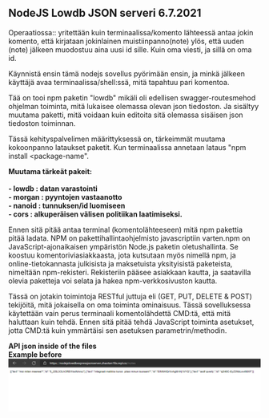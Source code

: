 <H2> NodeJS Lowdb JSON serveri 6.7.2021</H2>

Operaatiossa:: yritettään kuin terminaalissa/komento lähteessä antaa jokin komento, että kirjataan jokinlainen muistiinpanno(note) ylös, että uuden (note) jälkeen muodostuu aina uusi id sille. Kuin oma viesti, ja sillä on oma id.

Käynnistä ensin tämä nodejs sovellus pyörimään ensin, ja minkä jälkeen käyttäjä avaa terminaalissa/shell:ssä, mitä tapahtuu pari komentoa.

Tää on tooi npm paketin "lowdb" mikäli oli edellisen swagger-routesmehod ohjelman toiminta, mitä lukaisee olemassa olevan json tiedoston. Ja sisältyy muutama paketti, mitä voidaan kuin editoita sitä olemassa sisäisen json tiedoston toiminnan. 

Tässä kehityspalvelimen määrittyksessä on, tärkeimmät muutama kokoonpanno lataukset paketit. Kun terminaalissa annetaan lataus "npm install <package-name".

<b>
Muutama tärkeät pakeit:<br>
<br>
- lowdb : datan varastointi <br> 
- morgan : pyyntojen vastaanotto <br>
- nanoid : tunnuksen/id luomiseen <br>
- cors : alkuperäisen välisen politiikan laatimiseksi. <br>
</b>

Ennen sitä pitää antaa terminal (komentolähteeseen) mitä npm pakettia pitää ladata. 
NPM on pakettihallintaohjelmisto javascriptiin varten.npm on JavaScript-ajonaikaisen ympäristön Node.js paketin oletushallinta. Se koostuu komentoriviasiakkaasta, jota kutsutaan myös nimellä npm, ja online-tietokannasta julkisista ja maksetuista yksityisistä paketeista, nimeltään npm-rekisteri. Rekisteriin pääsee asiakkaan kautta, ja saatavilla olevia paketteja voi selata ja hakea npm-verkkosivuston kautta.

Tässä on jotakin toimintoja RESTful juttuja eli (GET, PUT, DELETE & POST) tekijöitä, mitä jokaisella on oma toiminta ominaisuus. Tässä sovelluksessa käytettään vain perus terminaali komentolähdettä CMD:tä, että mitä haluttaan kuin tehdä. Ennen sitä pitää tehdä JavaScript toiminta asetukset, jotta CMD:tä kuin ymmärtäisi sen asetuksen parametrin/methodin. 

<b>API json inside of the files</b><br>
<b>Example before </b>
![Alt text](images/NodeJS-1.PNG?raw=true "None")

